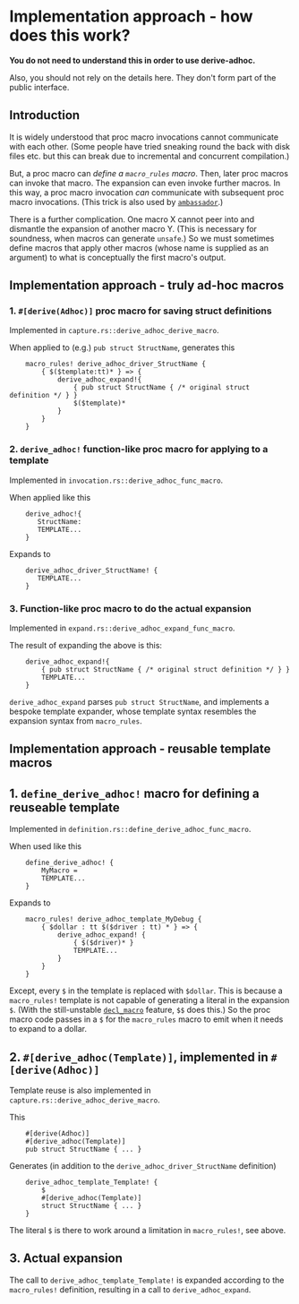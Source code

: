 # Implementation approach - how does this work?

**You do not need to understand this in order to use derive-adhoc.**

Also, you should not rely on the details here.
They don't form part of the public interface.

## Introduction

It is widely understood that proc macro invocations
cannot communicate with each other.
(Some people have tried sneaking round the back with disk files etc.
but this can break due to incremental and concurrent compilation.)

But, a proc macro can *define a `macro_rules` macro*.
Then, later proc macros can invoke that macro.
The expansion can even invoke further macros.
In this way, a proc macro invocation *can* communicate with
subsequent proc macro invocations.
(This trick is also used by
 [`ambassador`](https://crates.io/crates/ambassador).)

There is a further complication.
One macro X cannot peer into and dismantle
the expansion of another macro Y.
(This is necessary for soundness, when macros can generate `unsafe`.)
So we must sometimes define macros that apply other macros
(whose name is supplied as an argument)
to what is conceptually the first macro's output.

## Implementation approach - truly ad-hoc macros

### 1. `#[derive(Adhoc)]` proc macro for saving struct definitions

Implemented in `capture.rs::derive_adhoc_derive_macro`.

When applied to (e.g.) `pub struct StructName`, generates this

```rust,ignore
    macro_rules! derive_adhoc_driver_StructName {
        { $($template:tt)* } => {
            derive_adhoc_expand!{
                { pub struct StructName { /* original struct definition */ } }
                $($template)*
            }
        }
    }
```

### 2. `derive_adhoc!` function-like proc macro for applying to a template

Implemented in `invocation.rs::derive_adhoc_func_macro`.

When applied like this
```rust,ignore
    derive_adhoc!{
       StructName:
       TEMPLATE...
    }
```

Expands to
```rust,ignore
    derive_adhoc_driver_StructName! {
       TEMPLATE...
    }
```

### 3. Function-like proc macro to do the actual expansion

Implemented in `expand.rs::derive_adhoc_expand_func_macro`.

The result of expanding the above is this:

```rust,ignore
    derive_adhoc_expand!{
        { pub struct StructName { /* original struct definition */ } }
        TEMPLATE...
    }
```

`derive_adhoc_expand` parses `pub struct StructName`,
and implements a bespoke template expander,
whose template syntax resembles the expansion syntax from `macro_rules`.


## Implementation approach - reusable template macros

## 1. `define_derive_adhoc!` macro for defining a reuseable template

Implemented in `definition.rs::define_derive_adhoc_func_macro`.

When used like this
```rust,ignore
    define_derive_adhoc! {
        MyMacro =
        TEMPLATE...
    }
```
Expands to
```rust,ignore
    macro_rules! derive_adhoc_template_MyDebug {
        { $dollar : tt $($driver : tt) * } => {
            derive_adhoc_expand! {
                { $($driver)* }
                TEMPLATE...
            }
        }
    }
```

Except, every `$` in the template is replaced with `$dollar`.  This is
because a `macro_rules!` template is not capable of generating a
literal in the expansion `$`.  (With the still-unstable
[`decl_macro`](https://github.com/rust-lang/rust/issues/83527)
feature, `$$` does this.)  So the proc macro code passes in a `$` for
the `macro_rules` macro to emit when it needs to expand to a dollar.

## 2. `#[derive_adhoc(Template)]`, implemented in `#[derive(Adhoc)]`

Template reuse is also implemented in `capture.rs::derive_adhoc_derive_macro`.

This

```rust,ignore
    #[derive(Adhoc)]
    #[derive_adhoc(Template)]
    pub struct StructName { ... }
```

Generates (in addition to the `derive_adhoc_driver_StructName` definition)

```rust,ignore
    derive_adhoc_template_Template! {
        $
        #[derive_adhoc(Template)]
        struct StructName { ... }
    }
```

The literal `$` is there to work around a limitation in `macro_rules!`,
see above.

## 3. Actual expansion

The call to `derive_adhoc_template_Template!`
is expanded according to the `macro_rules!` definition,
resulting in a call to `derive_adhoc_expand`.

